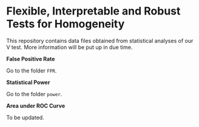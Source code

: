 # Flexible, Interpretable and Robust Tests for Homogeneity


This repository contains data files obtained from statistical analyses of our V test. More information will be put up in due time. 

**False Positive Rate**  

Go to the folder `FPR`. 

**Statistical Power** 

Go to the folder `power`.

**Area under ROC Curve**

To be updated.

